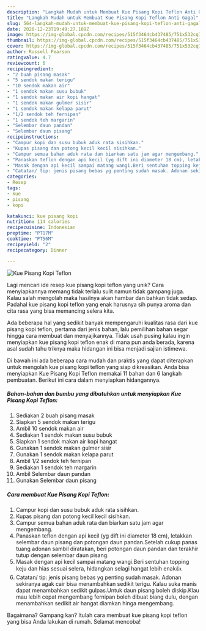 ```yaml
---
description: "Langkah Mudah untuk Membuat Kue Pisang Kopi Teflon Anti Gagal"
title: "Langkah Mudah untuk Membuat Kue Pisang Kopi Teflon Anti Gagal"
slug: 564-langkah-mudah-untuk-membuat-kue-pisang-kopi-teflon-anti-gagal
date: 2020-12-23T19:49:27.109Z
image: https://img-global.cpcdn.com/recipes/515f3464cb437485/751x532cq70/kue-pisang-kopi-teflon-foto-resep-utama.jpg
thumbnail: https://img-global.cpcdn.com/recipes/515f3464cb437485/751x532cq70/kue-pisang-kopi-teflon-foto-resep-utama.jpg
cover: https://img-global.cpcdn.com/recipes/515f3464cb437485/751x532cq70/kue-pisang-kopi-teflon-foto-resep-utama.jpg
author: Russell Pearson
ratingvalue: 4.7
reviewcount: 6
recipeingredient:
- "2 buah pisang masak"
- "5 sendok makan terigu"
- "10 sendok makan air"
- "1 sendok makan susu bubuk"
- "1 sendok makan air kopi hangat"
- "1 sendok makan gulmer sisir"
- "1 sendok makan kelapa parut"
- "1/2 sendok teh fernipan"
- "1 sendok teh margarin"
- "Selembar daun pandan"
- "Selembar daun pisang"
recipeinstructions:
- "Campur kopi dan susu bubuk aduk rata sisihkan."
- "Kupas pisang dan potong kecil kecil sisihkan."
- "Campur semua bahan aduk rata dan biarkan satu jam agar mengembang."
- "Panaskan teflon dengan api kecil (yg dift ini diameter 18 cm), letakkan selembar daun pisang dan potongan daun pandan.Setelah cukup panas tuang adonan sambil diratakan, beri potongan daun pandan dan terakhir tutup dengan selembar daun pisang."
- "Masak dengan api kecil sampai matang wangi.Beri sentuhan topping keju dan hias sesuai selera, hidangkan selagi hangat lebih enak👍."
- "Catatan/ tip: jenis pisang bebas yg penting sudah masak. Adonan sekiranya agak cair bisa menambahkan sedikit terigu. Kalau suka manis dapat menambahkan sedikit gulpas.Untuk daun pisang boleh diskip.Klau mau lebih cepat mengembang fernipan boleh dibuat biang dulu, dengan menambahkan sedikit air hangat diamkan hinga mengembang."
categories:
- Resep
tags:
- kue
- pisang
- kopi

katakunci: kue pisang kopi 
nutrition: 114 calories
recipecuisine: Indonesian
preptime: "PT17M"
cooktime: "PT56M"
recipeyield: "2"
recipecategory: Dinner

---
```



![Kue Pisang Kopi Teflon](https://img-global.cpcdn.com/recipes/515f3464cb437485/751x532cq70/kue-pisang-kopi-teflon-foto-resep-utama.jpg)

Lagi mencari ide resep kue pisang kopi teflon yang unik? Cara menyiapkannya memang tidak terlalu sulit namun tidak gampang juga. Kalau salah mengolah maka hasilnya akan hambar dan bahkan tidak sedap. Padahal kue pisang kopi teflon yang enak harusnya sih punya aroma dan cita rasa yang bisa memancing selera kita.



Ada beberapa hal yang sedikit banyak mempengaruhi kualitas rasa dari kue pisang kopi teflon, pertama dari jenis bahan, lalu pemilihan bahan segar hingga cara membuat dan menyajikannya. Tidak usah pusing kalau ingin menyiapkan kue pisang kopi teflon enak di mana pun anda berada, karena asal sudah tahu triknya maka hidangan ini bisa menjadi sajian istimewa.


Di bawah ini ada beberapa cara mudah dan praktis yang dapat diterapkan untuk mengolah kue pisang kopi teflon yang siap dikreasikan. Anda bisa menyiapkan Kue Pisang Kopi Teflon memakai 11 bahan dan 6 langkah pembuatan. Berikut ini cara dalam menyiapkan hidangannya.

<!--inarticleads1-->

##### Bahan-bahan dan bumbu yang dibutuhkan untuk menyiapkan Kue Pisang Kopi Teflon:

1. Sediakan 2 buah pisang masak
1. Siapkan 5 sendok makan terigu
1. Ambil 10 sendok makan air
1. Sediakan 1 sendok makan susu bubuk
1. Siapkan 1 sendok makan air kopi hangat
1. Gunakan 1 sendok makan gulmer sisir
1. Gunakan 1 sendok makan kelapa parut
1. Ambil 1/2 sendok teh fernipan
1. Sediakan 1 sendok teh margarin
1. Ambil Selembar daun pandan
1. Gunakan Selembar daun pisang




<!--inarticleads2-->

##### Cara membuat Kue Pisang Kopi Teflon:

1. Campur kopi dan susu bubuk aduk rata sisihkan.
1. Kupas pisang dan potong kecil kecil sisihkan.
1. Campur semua bahan aduk rata dan biarkan satu jam agar mengembang.
1. Panaskan teflon dengan api kecil (yg dift ini diameter 18 cm), letakkan selembar daun pisang dan potongan daun pandan.Setelah cukup panas tuang adonan sambil diratakan, beri potongan daun pandan dan terakhir tutup dengan selembar daun pisang.
1. Masak dengan api kecil sampai matang wangi.Beri sentuhan topping keju dan hias sesuai selera, hidangkan selagi hangat lebih enak👍.
1. Catatan/ tip: jenis pisang bebas yg penting sudah masak. Adonan sekiranya agak cair bisa menambahkan sedikit terigu. Kalau suka manis dapat menambahkan sedikit gulpas.Untuk daun pisang boleh diskip.Klau mau lebih cepat mengembang fernipan boleh dibuat biang dulu, dengan menambahkan sedikit air hangat diamkan hinga mengembang.




Bagaimana? Gampang kan? Itulah cara membuat kue pisang kopi teflon yang bisa Anda lakukan di rumah. Selamat mencoba!
